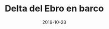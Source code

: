 ---
layout: post
categories: day-by-day
date: 2016-10-23
title: Delta del Ebro en barco
image:
  thumbnail: /images/blog/thumbnails/2016-10-23-delta-del-ebro-en-barco.jpg
  path: /images/blog/2016-10-23-delta-del-ebro-en-barco.jpg
---